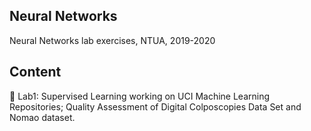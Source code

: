 ## Neural Networks 
Neural Networks lab exercises, NTUA, 2019-2020

## Content
:rocket: Lab1: Supervised Learning working on UCI Machine Learning Repositories; Quality Assessment of Digital Colposcopies Data Set and Nomao dataset.
